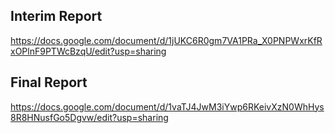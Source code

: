 ## Interim Report

https://docs.google.com/document/d/1jUKC6R0gm7VA1PRa_X0PNPWxrKfRxOPlnF9PTWcBzqU/edit?usp=sharing


## Final Report

https://docs.google.com/document/d/1vaTJ4JwM3iYwp6RKeivXzN0WhHys8R8HNusfGo5Dgvw/edit?usp=sharing
